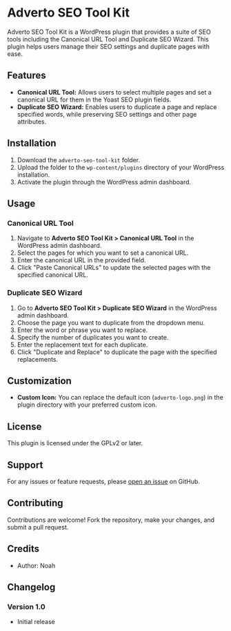# Adverto SEO Tool Kit

Adverto SEO Tool Kit is a WordPress plugin that provides a suite of SEO tools including the Canonical URL Tool and Duplicate SEO Wizard. This plugin helps users manage their SEO settings and duplicate pages with ease.

## Features

- **Canonical URL Tool:** Allows users to select multiple pages and set a canonical URL for them in the Yoast SEO plugin fields.
- **Duplicate SEO Wizard:** Enables users to duplicate a page and replace specified words, while preserving SEO settings and other page attributes.

## Installation

1. Download the `adverto-seo-tool-kit` folder.
2. Upload the folder to the `wp-content/plugins` directory of your WordPress installation.
3. Activate the plugin through the WordPress admin dashboard.

## Usage

### Canonical URL Tool

1. Navigate to **Adverto SEO Tool Kit > Canonical URL Tool** in the WordPress admin dashboard.
2. Select the pages for which you want to set a canonical URL.
3. Enter the canonical URL in the provided field.
4. Click "Paste Canonical URLs" to update the selected pages with the specified canonical URL.

### Duplicate SEO Wizard

1. Go to **Adverto SEO Tool Kit > Duplicate SEO Wizard** in the WordPress admin dashboard.
2. Choose the page you want to duplicate from the dropdown menu.
3. Enter the word or phrase you want to replace.
4. Specify the number of duplicates you want to create.
5. Enter the replacement text for each duplicate.
6. Click "Duplicate and Replace" to duplicate the page with the specified replacements.

## Customization

- **Custom Icon:** You can replace the default icon (`adverto-logo.png`) in the plugin directory with your preferred custom icon.

## License

This plugin is licensed under the GPLv2 or later.

## Support

For any issues or feature requests, please [open an issue](https://github.com/example/adverto-seo-tool-kit/issues) on GitHub.

## Contributing

Contributions are welcome! Fork the repository, make your changes, and submit a pull request.

## Credits

- Author: Noah

## Changelog

### Version 1.0
- Initial release

